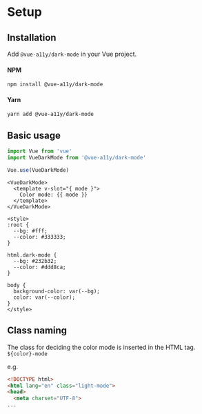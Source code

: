 # Setup

## Installation

Add `@vue-a11y/dark-mode` in your Vue project.

#### NPM
```shell
npm install @vue-a11y/dark-mode
```

#### Yarn
```shell
yarn add @vue-a11y/dark-mode
```

## Basic usage

```javascript
import Vue from 'vue'
import VueDarkMode from '@vue-a11y/dark-mode'

Vue.use(VueDarkMode)
```

```vue
<VueDarkMode>
  <template v-slot="{ mode }">
    Color mode: {{ mode }}
  </template>
</VueDarkMode>

<style>
:root {
  --bg: #fff;
  --color: #333333;
}

html.dark-mode {
  --bg: #232b32;
  --color: #ddd8ca;
}

body {
  background-color: var(--bg);
  color: var(--color);
}
</style>
```

## Class naming

The class for deciding the color mode is inserted in the HTML tag. `${color}-mode`

e.g.

```html
<!DOCTYPE html>
<html lang="en" class="light-mode">
<head>
  <meta charset="UTF-8">
...
```

